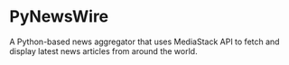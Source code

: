 # PyNewsWire
A Python-based news aggregator that uses MediaStack API to fetch and display latest news articles from around the world.
